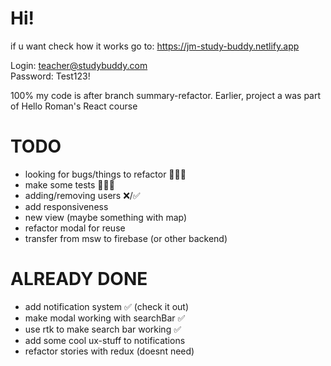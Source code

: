# Hi!

if u want check how it works go to: https://jm-study-buddy.netlify.app

Login: teacher@studybuddy.com  
Password: Test123!

100% my code is after branch summary-refactor. Earlier, project a was part of Hello Roman's React course

# TODO

- looking for bugs/things to refactor 👨🏻‍💻
- make some tests 👨🏻‍💻
- adding/removing users ❌/✅
- add responsiveness
- new view (maybe something with map)
- refactor modal for reuse
- transfer from msw to firebase (or other backend)

# ALREADY DONE

- add notification system ✅ (check it out)
- make modal working with searchBar ✅
- use rtk to make search bar working ✅
- add some cool ux-stuff to notifications
- refactor stories with redux (doesnt need)
